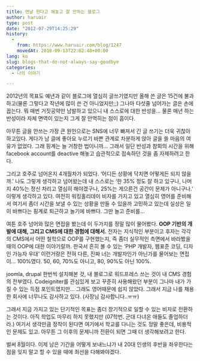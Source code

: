 ```yaml
---
title: 맨날 한다고 해놓고 잘 안하는 블로그
author: haruair
type: post
date: "2012-07-29T14:25:29"
history:
  - 
    from: https://www.haruair.com/blog/1247
    movedAt: 2018-09-13T22:02:40+00:00
lang: ko
slug: blogs-that-do-not-always-say-goodbye
categories:
  - 나의 이야기

---
```

2012년의 목표도 예년과 같이 블로그에 열심히 글쓰기였지만 올해 쓴 글은 15건에 불과하고(물론 그렇다고 작년에 많이 쓴 건 아니었지만;;) 그나마 다섯줄 넘어가는 글은 손에 꼽는다. 뭐 매번 거짓공약만 남발하고 있으니 내 스스로에 대한 반성을&#8230; 물론 매년 하는 반성이라 자체 면역이 있는지 그게 잘 안먹히는 점이 흠이다.

아무튼 글을 안쓰는 가장 큰 원인으로는 SNS에 너무 빠져서 긴 글 쓰기는 더욱 귀찮아 하고있다. 게다가 남 글에 좋아요 누르기 바쁜 관계로 차분하게 앉아 글을 쓸 마음의 여유가 없었다. 그래 핑계는 늘 거창한 법이니까&#8230; 그래서 일단 반성과 참회의 시간을 위해 facebook account를 deactive 해놓고 습관적으로 접속하던 것을 좀 자제하려고 한다.

그리고 호주로 넘어온지 4개월차가 되었다. &#8216;어디든 상황에 닥치면 어떻게든 되지 않을까.&#8217; 나도 그렇게 생각하고 넘어왔는데 내 스스로는 &#8216;한 35% 정도 잘 하고 있구나, 나머지 40%는 정신 차리고 열심히 해야겠구나, 25%는 게으른건 공간이 문제가 아니구나.&#8217; 이렇게 생각하고 있다. 여전히 워킹홀리데이 비자를 가지고 있고 열심히 영어를 준비해서 여기서 좀더 시간을 보낼 수 있는 상황을 만들 수 있을까 고민하고 있는데 실상은 일이 바쁘다는 핑계로 퇴근하고 놀기에 바쁘다. 그만 놀고 준비를&#8230;

여튼 호주 넘어와 많은 면접을 봤는데 이 두가지를 정말 많이 물어봤다. **OOP 기반의 개발에 대해, 그리고 CMS에 대한 경험에 대해서.** 전자는 지식적인 부분이고 후자는 각각의 CMS에서 어떤 철학으로 OOP를 구현했는지, 즉 좀더 실무적인 측면에서 바라봤을 때의 OOP에 대한 이야기랄까. 한국서 흔히 볼 수 있는 &#8216;PHP 개발자, 웹표준 코딩, 디자인 가능자 우대&#8217; 이런거랑은 전혀 다른, 진짜 너는 개발자인가 아닌가를 물어보는 면접이&#8230; 100%였다. 50, 60, 70%도 아니고, 80, 90%도 아닌 100%.

joomla, drupal 한번씩 설치해본 것, 내 블로그로 워드프레스 쓰는 것이 내 CMS 경험의 전부였다. Codeigniter를 관심있게 보고 꾸준히 사용해왔던 부분이 그나마 내가 가질 수 있는 득점 포인트였지만&#8230; 그래도 영어때문에 쉽지 않았다. 그래서 지금 나를 채용한 회사에 너무나도 감사하고 있다. (사장님 감사합니다..ㅠㅠ)

그래서 지금 가지고 있는 단기적인 목표는 좀더 장기적으로 일할 수 있는 비자로 전환하는 것이다. 아직 학업도 마무리 하지 못했지만 (07학번. 군대 다녀온 애들도 졸업하더라.) 여기서 생각만큼 정착이 된다면 여기에서 학교를 다니는 것도 정말 좋은데, 비용적인 문제도 있고. 아무튼 그 이후의 문제니까 전환이 되면 그때 더 생각해보려고 한다.

벌써 8월이다. 이제 남은 기간을 어떻게 보내느냐가 내 20대 인생의 후반을 좌우한다는 점을 잊지 말고 할 수 있을 때에 최선을 다해봐야겠다.